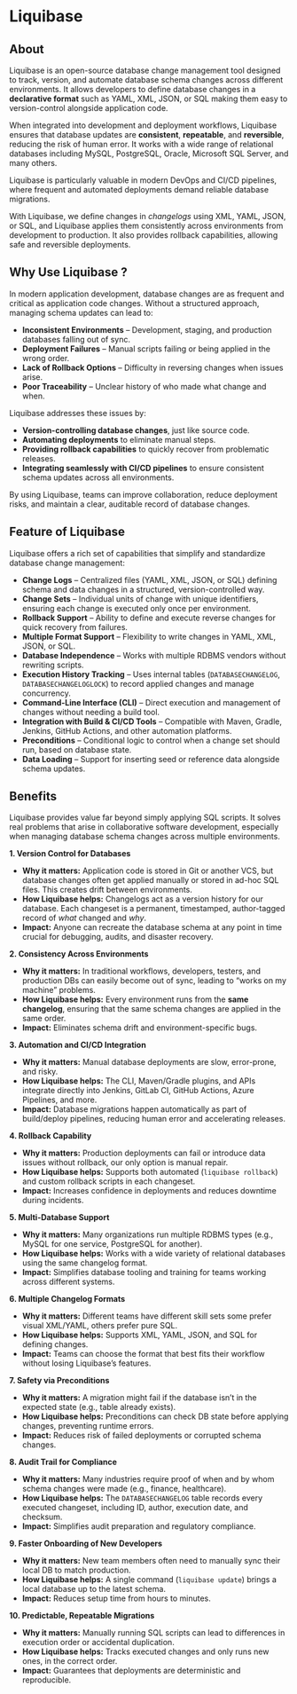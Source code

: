 # Liquibase

## About

Liquibase is an open-source database change management tool designed to track, version, and automate database schema changes across different environments. It allows developers to define database changes in a **declarative format** such as YAML, XML, JSON, or SQL making them easy to version-control alongside application code.

When integrated into development and deployment workflows, Liquibase ensures that database updates are **consistent**, **repeatable**, and **reversible**, reducing the risk of human error. It works with a wide range of relational databases including MySQL, PostgreSQL, Oracle, Microsoft SQL Server, and many others.

Liquibase is particularly valuable in modern DevOps and CI/CD pipelines, where frequent and automated deployments demand reliable database migrations.

With Liquibase, we define changes in _changelogs_ using XML, YAML, JSON, or SQL, and Liquibase applies them consistently across environments from development to production. It also provides rollback capabilities, allowing safe and reversible deployments.

## Why Use Liquibase ?

In modern application development, database changes are as frequent and critical as application code changes. Without a structured approach, managing schema updates can lead to:

* **Inconsistent Environments** – Development, staging, and production databases falling out of sync.
* **Deployment Failures** – Manual scripts failing or being applied in the wrong order.
* **Lack of Rollback Options** – Difficulty in reversing changes when issues arise.
* **Poor Traceability** – Unclear history of who made what change and when.

Liquibase addresses these issues by:

* **Version-controlling database changes**, just like source code.
* **Automating deployments** to eliminate manual steps.
* **Providing rollback capabilities** to quickly recover from problematic releases.
* **Integrating seamlessly with CI/CD pipelines** to ensure consistent schema updates across all environments.

By using Liquibase, teams can improve collaboration, reduce deployment risks, and maintain a clear, auditable record of database changes.

## Feature of Liquibase

Liquibase offers a rich set of capabilities that simplify and standardize database change management:

* **Change Logs** – Centralized files (YAML, XML, JSON, or SQL) defining schema and data changes in a structured, version-controlled way.
* **Change Sets** – Individual units of change with unique identifiers, ensuring each change is executed only once per environment.
* **Rollback Support** – Ability to define and execute reverse changes for quick recovery from failures.
* **Multiple Format Support** – Flexibility to write changes in YAML, XML, JSON, or SQL.
* **Database Independence** – Works with multiple RDBMS vendors without rewriting scripts.
* **Execution History Tracking** – Uses internal tables (`DATABASECHANGELOG`, `DATABASECHANGELOGLOCK`) to record applied changes and manage concurrency.
* **Command-Line Interface (CLI)** – Direct execution and management of changes without needing a build tool.
* **Integration with Build & CI/CD Tools** – Compatible with Maven, Gradle, Jenkins, GitHub Actions, and other automation platforms.
* **Preconditions** – Conditional logic to control when a change set should run, based on database state.
* **Data Loading** – Support for inserting seed or reference data alongside schema updates.

## Benefits

Liquibase provides value far beyond simply applying SQL scripts. It solves real problems that arise in collaborative software development, especially when managing database schema changes across multiple environments.

**1. Version Control for Databases**

* **Why it matters:** Application code is stored in Git or another VCS, but database changes often get applied manually or stored in ad-hoc SQL files. This creates drift between environments.
* **How Liquibase helps:** Changelogs act as a version history for our database. Each changeset is a permanent, timestamped, author-tagged record of _what_ changed and _why_.
* **Impact:** Anyone can recreate the database schema at any point in time crucial for debugging, audits, and disaster recovery.

**2. Consistency Across Environments**

* **Why it matters:** In traditional workflows, developers, testers, and production DBs can easily become out of sync, leading to “works on my machine” problems.
* **How Liquibase helps:** Every environment runs from the **same changelog**, ensuring that the same schema changes are applied in the same order.
* **Impact:** Eliminates schema drift and environment-specific bugs.

**3. Automation and CI/CD Integration**

* **Why it matters:** Manual database deployments are slow, error-prone, and risky.
* **How Liquibase helps:** The CLI, Maven/Gradle plugins, and APIs integrate directly into Jenkins, GitLab CI, GitHub Actions, Azure Pipelines, and more.
* **Impact:** Database migrations happen automatically as part of build/deploy pipelines, reducing human error and accelerating releases.

**4. Rollback Capability**

* **Why it matters:** Production deployments can fail or introduce data issues without rollback, our only option is manual repair.
* **How Liquibase helps:** Supports both automated (`liquibase rollback`) and custom rollback scripts in each changeset.
* **Impact:** Increases confidence in deployments and reduces downtime during incidents.

**5. Multi-Database Support**

* **Why it matters:** Many organizations run multiple RDBMS types (e.g., MySQL for one service, PostgreSQL for another).
* **How Liquibase helps:** Works with a wide variety of relational databases using the same changelog format.
* **Impact:** Simplifies database tooling and training for teams working across different systems.

**6. Multiple Changelog Formats**

* **Why it matters:** Different teams have different skill sets some prefer visual XML/YAML, others prefer pure SQL.
* **How Liquibase helps:** Supports XML, YAML, JSON, and SQL for defining changes.
* **Impact:** Teams can choose the format that best fits their workflow without losing Liquibase’s features.

**7. Safety via Preconditions**

* **Why it matters:** A migration might fail if the database isn’t in the expected state (e.g., table already exists).
* **How Liquibase helps:** Preconditions can check DB state before applying changes, preventing runtime errors.
* **Impact:** Reduces risk of failed deployments or corrupted schema changes.

**8. Audit Trail for Compliance**

* **Why it matters:** Many industries require proof of when and by whom schema changes were made (e.g., finance, healthcare).
* **How Liquibase helps:** The `DATABASECHANGELOG` table records every executed changeset, including ID, author, execution date, and checksum.
* **Impact:** Simplifies audit preparation and regulatory compliance.

**9. Faster Onboarding of New Developers**

* **Why it matters:** New team members often need to manually sync their local DB to match production.
* **How Liquibase helps:** A single command (`liquibase update`) brings a local database up to the latest schema.
* **Impact:** Reduces setup time from hours to minutes.

**10. Predictable, Repeatable Migrations**

* **Why it matters:** Manually running SQL scripts can lead to differences in execution order or accidental duplication.
* **How Liquibase helps:** Tracks executed changes and only runs new ones, in the correct order.
* **Impact:** Guarantees that deployments are deterministic and reproducible.
